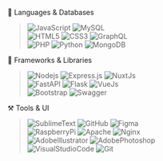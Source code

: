 <div align="left">

  🔰 Languages & Databases
  
> ![JavaScript](https://img.shields.io/badge/-JavaScript-black?style=flat-square&logo=javascript)
![MySQL](https://img.shields.io/badge/-MySQL-black?style=flat-square&logo=mysql)<br>
![HTML5](https://img.shields.io/badge/-HTML5-black?style=flat-square&logo=html5&logoColor=white)
![CSS3](https://img.shields.io/badge/-CSS3-black?style=flat-square&logo=css3)
![GraphQL](https://img.shields.io/badge/-GraphQL-black?style=flat-square&logo=graphql)<br>
![PHP](https://img.shields.io/badge/-PHP-black?style=flat-square&logo=php)
![Python](https://img.shields.io/badge/-Python-black?style=flat-square&logo=python)
![MongoDB](https://img.shields.io/badge/-MongoDB-black?style=flat-square&logo=mongodb)

  🧵 Frameworks & Libraries
> ![Nodejs](https://img.shields.io/badge/-Nodejs-black?style=flat-square&logo=Node.js)
![Express.js](https://img.shields.io/badge/-Express.js-black?style=flat-square&logo=express)
![NuxtJs](https://img.shields.io/badge/-Nuxt-black?style=flat-square&logo=nuxt.js)<br>
![FastAPI](https://img.shields.io/badge/-FastAPI-black?style=flat-square&logo=fastapi)
![Flask](https://img.shields.io/badge/-Flask-black?style=flat-square&logo=flask)
![VueJs](https://img.shields.io/badge/-Vue-black?style=flat-square&logo=vue.js)<br>
![Bootstrap](https://img.shields.io/badge/-Bootstrap-black?style=flat-square&logo=bootstrap)
![Swagger](https://img.shields.io/badge/-Swagger-black?style=flat-square&logo=swagger)  

  ⚒ Tools & UI
> ![SublimeText](https://img.shields.io/badge/-Sublime%20Text-black?style=flat-square&logo=sublime-text)
![GitHub](https://img.shields.io/badge/-GitHub-black?style=flat-square&logo=github)
![Figma](https://img.shields.io/badge/-Figma-black?style=flat-square&logo=figma)<br>
![RaspberryPi](https://img.shields.io/badge/-Raspberry_Pi-black?style=flat-square&logo=Raspberry-Pi)
![Apache](https://img.shields.io/badge/-Apache-black?style=flat-square&logo=apache)
![Nginx](https://img.shields.io/badge/-Nginx-black?style=flat-square&logo=Nginx)<br>
![AdobeIllustrator](https://img.shields.io/badge/-Adobe_Illustrator-black?style=flat-square&logo=adobe%20Illustrator)
![AdobePhotoshop](https://img.shields.io/badge/-Adobe_Photoshop-black?style=flat-square&logo=adobe%20photoshop)<br>
![VisualStudioCode](https://img.shields.io/badge/-Visual_Studio_Code-black?style=flat-square&logo=visual-studio-code) 
![Git](https://img.shields.io/badge/-Git-black?style=flat-square&logo=git)
